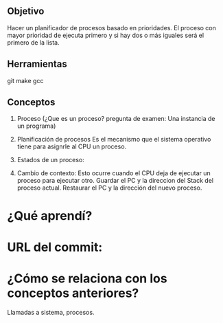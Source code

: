 ## Objetivo
Hacer un planificador de procesos basado en prioridades.
El proceso con mayor prioridad de ejecuta primero y si hay dos o más iguales será el primero de la lista.

## Herramientas
git
make
gcc

## Conceptos
1)  Proceso (¿Que es un proceso? pregunta de examen: Una instancia de un programa)
2)  Planificación de procesos
      Es el mecanismo que el sistema operativo tiene para asignrle al CPU un proceso.
  
3)  Estados de un proceso:
4)  Cambio de contexto:
    Esto ocurre cuando el CPU deja de ejecutar un proceso para ejecutar otro.
    Guardar el PC y la direccion del Stack del proceso actual.
    Restaurar el PC y la dirección del nuevo proceso.
 
 
# ¿Qué aprendí?


# URL del commit:

# ¿Cómo se relaciona con los conceptos anteriores?
  Llamadas a sistema, procesos.
  

